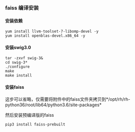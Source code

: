 ### faiss 编译安装

#### 安装依赖

```
yum install llvm-toolset-7-libomp-devel -y
yum install openblas-devel.x86_64 -y
```

#### 安装swig3.0

```
tar -zxvf swig-3&
cd swig-3*
./configure
make
make install
```

#### 安装faiss

这步可以省略，仅需要将附件中的faiss文件夹拷贝到*/opt/rh/rh-python36/root/lib64/python3.6/site-packages*

然后安装预编译版的faiss

```
pip3 install faiss-prebuilt   
```